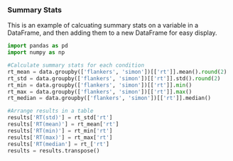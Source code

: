 ### Summary Stats

This is an example of calcuating summary stats on a variable in a DataFrame, and then adding them to a new DataFrame for easy display.


```python
import pandas as pd
import numpy as np

#Calculate summary stats for each condition
rt_mean = data.groupby(['flankers', 'simon'])[['rt']].mean().round(2)
rt_std = data.groupby(['flankers', 'simon'])[['rt']].std().round(2)
rt_min = data.groupby(['flankers', 'simon'])[['rt']].min()
rt_max = data.groupby(['flankers', 'simon'])[['rt']].max()
rt_median = data.groupby(['flankers', 'simon'])[['rt']].median()

#Arrange results in a table 
results['RT(std)'] = rt_std['rt']
results['RT(mean)'] = rt_mean['rt']
results['RT(min)'] = rt_min['rt']
results['RT(max)'] = rt_max['rt']
results['RT(median'] = rt_['rt']
results = results.transpose()
```
